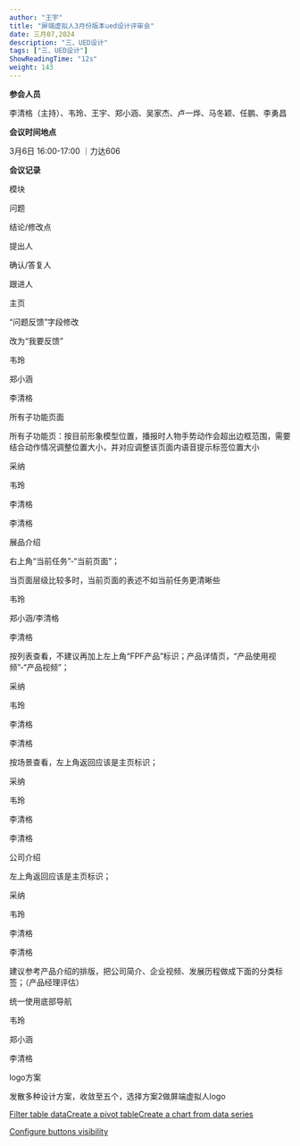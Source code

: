 ```yaml
---
author: "王宇"
title: "屏端虚拟人3月份版本ued设计评审会"
date: 三月07,2024
description: "三、UED设计"
tags: ["三、UED设计"]
ShowReadingTime: "12s"
weight: 143
---
```

**参会人员**

李清格（主持）、韦玲、王宇、郑小涵、吴家杰、卢一烨、马冬颖、任鹏、李勇昌

**会议时间地点**

3月6日 16:00-17:00 ｜力达606

**会议记录**

模块

问题

结论/修改点

提出人

确认/答复人

跟进人

主页

“问题反馈”字段修改

改为“我要反馈”

韦玲

郑小涵

李清格

所有子功能页面

所有子功能页：按目前形象模型位置，播报时人物手势动作会超出边框范围，需要结合动作情况调整位置大小，并对应调整该页面内语音提示标签位置大小

采纳

韦玲

李清格

李清格

展品介绍

右上角“当前任务”-“当前页面”；

当页面层级比较多时，当前页面的表述不如当前任务更清晰些

韦玲

郑小涵/李清格

李清格

  

按列表查看，不建议再加上左上角“FPF产品”标识；产品详情页，“产品使用视频”-“产品视频”；

采纳

韦玲

李清格

李清格

  

按场景查看，左上角返回应该是主页标识；

采纳

韦玲

李清格

李清格

公司介绍

左上角返回应该是主页标识；

采纳

韦玲

李清格

李清格

  

建议参考产品介绍的排版，把公司简介、企业视频、发展历程做成下面的分类标签；（产品经理评估）

统一使用底部导航

韦玲

郑小涵

李清格

logo方案

发散多种设计方案，收敛至五个，选择方案2做屏端虚拟人logo

  

  

  

  

  

  

[Filter table data](#)[Create a pivot table](#)[Create a chart from data series](#)

[Configure buttons visibility](/users/tfac-settings.action)